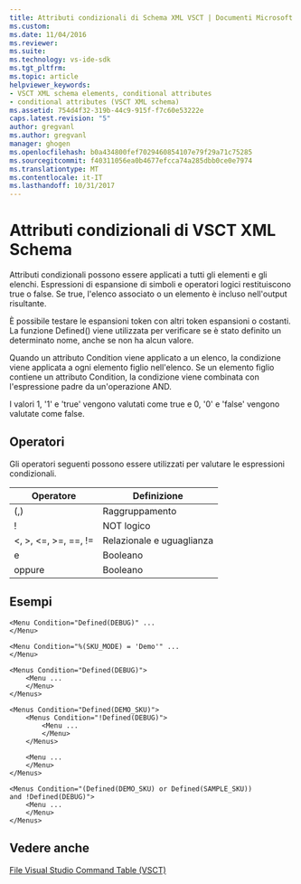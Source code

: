 ```yaml
---
title: Attributi condizionali di Schema XML VSCT | Documenti Microsoft
ms.custom: 
ms.date: 11/04/2016
ms.reviewer: 
ms.suite: 
ms.technology: vs-ide-sdk
ms.tgt_pltfrm: 
ms.topic: article
helpviewer_keywords:
- VSCT XML schema elements, conditional attributes
- conditional attributes (VSCT XML schema)
ms.assetid: 754d4f32-319b-44c9-915f-f7c60e53222e
caps.latest.revision: "5"
author: gregvanl
ms.author: gregvanl
manager: ghogen
ms.openlocfilehash: b0a434800fef7029460854107e79f29a71c75285
ms.sourcegitcommit: f40311056ea0b4677efcca74a285dbb0ce0e7974
ms.translationtype: MT
ms.contentlocale: it-IT
ms.lasthandoff: 10/31/2017
---
```

# <a name="vsct-xml-schema-conditional-attributes"></a>Attributi condizionali di VSCT XML Schema
Attributi condizionali possono essere applicati a tutti gli elementi e gli elenchi. Espressioni di espansione di simboli e operatori logici restituiscono true o false. Se true, l'elenco associato o un elemento è incluso nell'output risultante.  
  
 È possibile testare le espansioni token con altri token espansioni o costanti. La funzione Defined() viene utilizzata per verificare se è stato definito un determinato nome, anche se non ha alcun valore.  
  
 Quando un attributo Condition viene applicato a un elenco, la condizione viene applicata a ogni elemento figlio nell'elenco. Se un elemento figlio contiene un attributo Condition, la condizione viene combinata con l'espressione padre da un'operazione AND.  
  
 I valori 1, '1' e 'true' vengono valutati come true e 0, '0' e 'false' vengono valutate come false.  
  
## <a name="operators"></a>Operatori  
 Gli operatori seguenti possono essere utilizzati per valutare le espressioni condizionali.  
  
|Operatore|Definizione|  
|--------------|----------------|  
|(,)|Raggruppamento|  
|!|NOT logico|  
|\<, >, \<=, >=, ==, !=|Relazionale e uguaglianza|  
|e|Booleano|  
|oppure|Booleano|  
  
## <a name="examples"></a>Esempi  
  
```  
<Menu Condition="Defined(DEBUG)" ...  
</Menu>  
  
<Menu Condition="%(SKU_MODE) = 'Demo'" ...  
</Menu>  
  
<Menus Condition="Defined(DEBUG)">  
    <Menu ...  
    </Menu>  
</Menus>  
  
<Menus Condition="Defined(DEMO_SKU)">  
    <Menus Condition="!Defined(DEBUG)">  
        <Menu ...  
        </Menu>  
    </Menus>  
  
    <Menu ...  
    </Menu>  
</Menus>  
  
<Menus Condition="(Defined(DEMO_SKU) or Defined(SAMPLE_SKU))   
and !Defined(DEBUG)">  
    <Menu ...  
    </Menu>  
</Menus>  
```  
  
## <a name="see-also"></a>Vedere anche  
 [File Visual Studio Command Table (VSCT)](../extensibility/internals/visual-studio-command-table-dot-vsct-files.md)